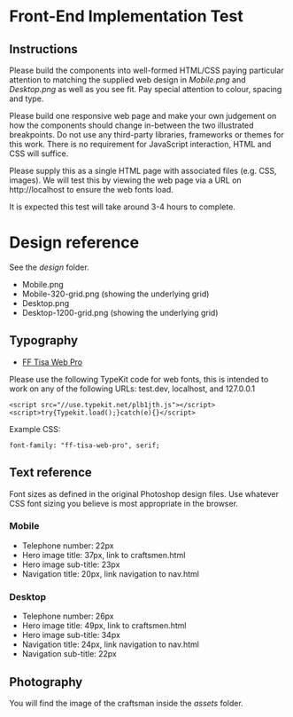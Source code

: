 # Front-End Implementation Test

## Instructions

Please build the components into well-formed HTML/CSS paying particular attention to matching the supplied web design in *Mobile.png* and *Desktop.png* as well as you see fit. Pay special attention to colour, spacing and type. 

Please build one responsive web page and make your own judgement on how the components should change in-between the two illustrated breakpoints. Do not use any third-party libraries, frameworks or themes for this work. There is no requirement for JavaScript interaction, HTML and CSS will suffice. 

Please supply this as a single HTML page with associated files (e.g. CSS, images). We will test this by viewing the web page via a URL on http://localhost to ensure the web fonts load.

It is expected this test will take around 3-4 hours to complete. 

# Design reference

See the *design* folder.

* Mobile.png
* Mobile-320-grid.png (showing the underlying grid)
* Desktop.png
* Desktop-1200-grid.png (showing the underlying grid)

## Typography 

* [FF Tisa Web Pro](https://typekit.com/fonts/ff-tisa-web-pro)

Please use the following TypeKit code for web fonts, this is intended to work on any of the following URLs: test.dev, localhost, and 127.0.0.1

```
<script src="//use.typekit.net/plb1jth.js"></script>
<script>try{Typekit.load();}catch(e){}</script>
```

Example CSS:

```
font-family: "ff-tisa-web-pro", serif;
```

## Text reference

Font sizes as defined in the original Photoshop design files. Use whatever CSS font sizing you believe is most appropriate in the browser.

### Mobile

* Telephone number: 22px
* Hero image title: 37px, link to craftsmen.html
* Hero image sub-title: 23px
* Navigation title: 20px, link navigation to nav.html

### Desktop

* Telephone number: 26px
* Hero image title: 49px, link to craftsmen.html
* Hero image sub-title: 34px
* Navigation title: 24px, link navigation to nav.html
* Navigation sub-title: 22px


## Photography
You will find the image of the craftsman inside the *assets* folder.
